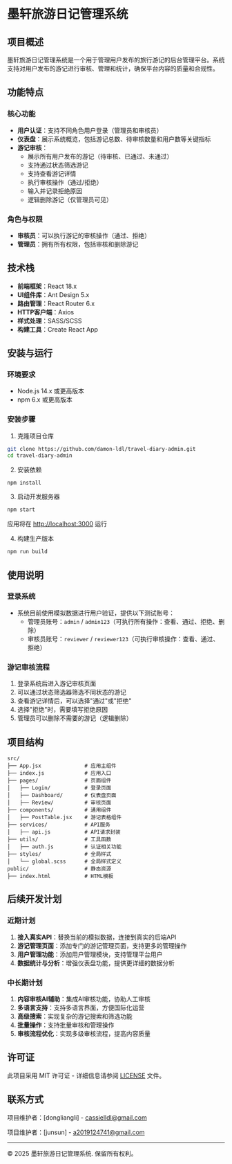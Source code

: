 # 墨轩旅游日记管理系统

## 项目概述

墨轩旅游日记管理系统是一个用于管理用户发布的旅行游记的后台管理平台。系统支持对用户发布的游记进行审核、管理和统计，确保平台内容的质量和合规性。

## 功能特点

### 核心功能
- **用户认证**：支持不同角色用户登录（管理员和审核员）
- **仪表盘**：展示系统概览，包括游记总数、待审核数量和用户数等关键指标
- **游记审核**：
  - 展示所有用户发布的游记（待审核、已通过、未通过）
  - 支持通过状态筛选游记
  - 支持查看游记详情
  - 执行审核操作（通过/拒绝）
  - 输入并记录拒绝原因
  - 逻辑删除游记（仅管理员可见）

### 角色与权限
- **审核员**：可以执行游记的审核操作（通过、拒绝）
- **管理员**：拥有所有权限，包括审核和删除游记

## 技术栈

- **前端框架**：React 18.x
- **UI组件库**：Ant Design 5.x
- **路由管理**：React Router 6.x
- **HTTP客户端**：Axios
- **样式处理**：SASS/SCSS
- **构建工具**：Create React App

## 安装与运行

### 环境要求
- Node.js 14.x 或更高版本
- npm 6.x 或更高版本

### 安装步骤

1. 克隆项目仓库
```bash
git clone https://github.com/damon-ldl/travel-diary-admin.git
cd travel-diary-admin
```

2. 安装依赖
```bash
npm install
```

3. 启动开发服务器
```bash
npm start
```
应用将在 [http://localhost:3000](http://localhost:3000) 运行

4. 构建生产版本
```bash
npm run build
```

## 使用说明

### 登录系统
- 系统目前使用模拟数据进行用户验证，提供以下测试账号：
  - 管理员账号：`admin` / `admin123`（可执行所有操作：查看、通过、拒绝、删除）
  - 审核员账号：`reviewer` / `reviewer123`（可执行审核操作：查看、通过、拒绝）

### 游记审核流程
1. 登录系统后进入游记审核页面
2. 可以通过状态筛选器筛选不同状态的游记
3. 查看游记详情后，可以选择"通过"或"拒绝"
4. 选择"拒绝"时，需要填写拒绝原因
5. 管理员可以删除不需要的游记（逻辑删除）

## 项目结构

```
src/
├── App.jsx              # 应用主组件
├── index.js             # 应用入口
├── pages/               # 页面组件
│   ├── Login/           # 登录页面
│   ├── Dashboard/       # 仪表盘页面
│   ├── Review/          # 审核页面
├── components/          # 通用组件
│   ├── PostTable.jsx    # 游记表格组件
├── services/            # API服务
│   ├── api.js           # API请求封装
├── utils/               # 工具函数
│   ├── auth.js          # 认证相关功能
├── styles/              # 全局样式
│   └── global.scss      # 全局样式定义
public/                  # 静态资源
├── index.html           # HTML模板
```

## 后续开发计划

### 近期计划
1. **接入真实API**：替换当前的模拟数据，连接到真实的后端API
2. **游记管理页面**：添加专门的游记管理页面，支持更多的管理操作
3. **用户管理功能**：添加用户管理模块，支持管理平台用户
4. **数据统计与分析**：增强仪表盘功能，提供更详细的数据分析

### 中长期计划
1. **内容审核AI辅助**：集成AI审核功能，协助人工审核
2. **多语言支持**：支持多语言界面，方便国际化运营
3. **高级搜索**：实现复杂的游记搜索和筛选功能
4. **批量操作**：支持批量审核和管理操作
5. **审核流程优化**：实现多级审核流程，提高内容质量


## 许可证

此项目采用 MIT 许可证 - 详细信息请参阅 [LICENSE](LICENSE) 文件。

## 联系方式

项目维护者：[dongliangli] - [cassielldl@gmail.com](mailto:cassielldl@gmail.com)

项目维护者：[junsun] - [a2019124741@gmail.com](mailto:a2019124741@gmail.com)

---

© 2025 墨轩旅游日记管理系统. 保留所有权利。
